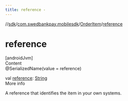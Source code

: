 ```yaml
---
title: reference -
---
```

//[sdk](../../../index)/[com.swedbankpay.mobilesdk](../index)/[OrderItem](index)/[reference](reference)



# reference  
[androidJvm]  
Content  
@SerializedName(value = reference)  
  
val [reference](reference): [String](https://kotlinlang.org/api/latest/jvm/stdlib/kotlin/-string/index.html)  
More info  


A reference that identifies the item in your own systems.

  



